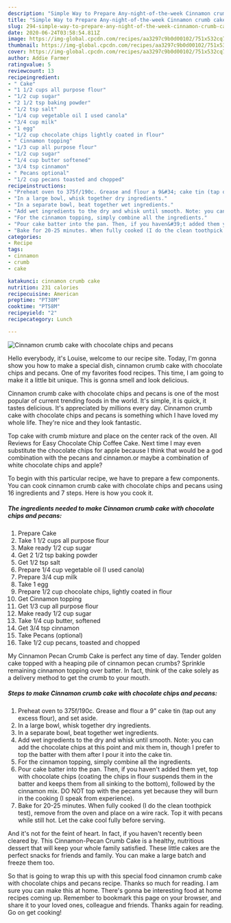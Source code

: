 ```yaml
---
description: "Simple Way to Prepare Any-night-of-the-week Cinnamon crumb cake with chocolate chips and pecans"
title: "Simple Way to Prepare Any-night-of-the-week Cinnamon crumb cake with chocolate chips and pecans"
slug: 294-simple-way-to-prepare-any-night-of-the-week-cinnamon-crumb-cake-with-chocolate-chips-and-pecans
date: 2020-06-24T03:58:54.811Z
image: https://img-global.cpcdn.com/recipes/aa3297c9b0d00102/751x532cq70/cinnamon-crumb-cake-with-chocolate-chips-and-pecans-recipe-main-photo.jpg
thumbnail: https://img-global.cpcdn.com/recipes/aa3297c9b0d00102/751x532cq70/cinnamon-crumb-cake-with-chocolate-chips-and-pecans-recipe-main-photo.jpg
cover: https://img-global.cpcdn.com/recipes/aa3297c9b0d00102/751x532cq70/cinnamon-crumb-cake-with-chocolate-chips-and-pecans-recipe-main-photo.jpg
author: Addie Farmer
ratingvalue: 5
reviewcount: 13
recipeingredient:
- " Cake"
- "1 1/2 cups all purpose flour"
- "1/2 cup sugar"
- "2 1/2 tsp baking powder"
- "1/2 tsp salt"
- "1/4 cup vegetable oil I used canola"
- "3/4 cup milk"
- "1 egg"
- "1/2 cup chocolate chips lightly coated in flour"
- " Cinnamon topping"
- "1/3 cup all purpose flour"
- "1/2 cup sugar"
- "1/4 cup butter softened"
- "3/4 tsp cinnamon"
- " Pecans optional"
- "1/2 cup pecans toasted and chopped"
recipeinstructions:
- "Preheat oven to 375f/190c. Grease and flour a 9&#34; cake tin (tap out any excess flour), and set aside."
- "In a large bowl, whisk together dry ingredients."
- "In a separate bowl, beat together wet ingredients."
- "Add wet ingredients to the dry and whisk until smooth. Note: you can add the chocolate chips at this point and mix them in, though I prefer to top the batter with them after I pour it into the cake tin."
- "For the cinnamon topping, simply combine all the ingredients."
- "Pour cake batter into the pan. Then, if you haven&#39;t added them yet, top with chocolate chips (coating the chips in flour suspends them in the batter and keeps them from all sinking to the bottom), followed by the cinnamon mix. DO NOT top with the pecans yet because they will burn in the cooking (I speak from experience)."
- "Bake for 20-25 minutes. When fully cooked (I do the clean toothpick test), remove from the oven and place on a wire rack. Top it with pecans while still hot. Let the cake cool fully before serving."
categories:
- Recipe
tags:
- cinnamon
- crumb
- cake

katakunci: cinnamon crumb cake 
nutrition: 231 calories
recipecuisine: American
preptime: "PT38M"
cooktime: "PT58M"
recipeyield: "2"
recipecategory: Lunch

---
```



![Cinnamon crumb cake with chocolate chips and pecans](https://img-global.cpcdn.com/recipes/aa3297c9b0d00102/751x532cq70/cinnamon-crumb-cake-with-chocolate-chips-and-pecans-recipe-main-photo.jpg)

Hello everybody, it's Louise, welcome to our recipe site. Today, I'm gonna show you how to make a special dish, cinnamon crumb cake with chocolate chips and pecans. One of my favorites food recipes. This time, I am going to make it a little bit unique. This is gonna smell and look delicious.

Cinnamon crumb cake with chocolate chips and pecans is one of the most popular of current trending foods in the world. It's simple, it is quick, it tastes delicious. It's appreciated by millions every day. Cinnamon crumb cake with chocolate chips and pecans is something which I have loved my whole life. They're nice and they look fantastic.

Top cake with crumb mixture and place on the center rack of the oven. All Reviews for Easy Chocolate Chip Coffee Cake. Next time I may even substitute the chocolate chips for apple because I think that would be a god combination with the pecans and cinnamon.or maybe a combination of white chocolate chips and apple?


To begin with this particular recipe, we have to prepare a few components. You can cook cinnamon crumb cake with chocolate chips and pecans using 16 ingredients and 7 steps. Here is how you cook it.

<!--inarticleads1-->

##### The ingredients needed to make Cinnamon crumb cake with chocolate chips and pecans:

1. Prepare  Cake
1. Take 1 1/2 cups all purpose flour
1. Make ready 1/2 cup sugar
1. Get 2 1/2 tsp baking powder
1. Get 1/2 tsp salt
1. Prepare 1/4 cup vegetable oil (I used canola)
1. Prepare 3/4 cup milk
1. Take 1 egg
1. Prepare 1/2 cup chocolate chips, lightly coated in flour
1. Get  Cinnamon topping
1. Get 1/3 cup all purpose flour
1. Make ready 1/2 cup sugar
1. Take 1/4 cup butter, softened
1. Get 3/4 tsp cinnamon
1. Take  Pecans (optional)
1. Take 1/2 cup pecans, toasted and chopped


My Cinnamon Pecan Crumb Cake is perfect any time of day. Tender golden cake topped with a heaping pile of cinnamon pecan crumbs? Sprinkle remaining cinnamon topping over batter. In fact, think of the cake solely as a delivery method to get the crumb to your mouth. 

<!--inarticleads2-->

##### Steps to make Cinnamon crumb cake with chocolate chips and pecans:

1. Preheat oven to 375f/190c. Grease and flour a 9&#34; cake tin (tap out any excess flour), and set aside.
1. In a large bowl, whisk together dry ingredients.
1. In a separate bowl, beat together wet ingredients.
1. Add wet ingredients to the dry and whisk until smooth. Note: you can add the chocolate chips at this point and mix them in, though I prefer to top the batter with them after I pour it into the cake tin.
1. For the cinnamon topping, simply combine all the ingredients.
1. Pour cake batter into the pan. Then, if you haven&#39;t added them yet, top with chocolate chips (coating the chips in flour suspends them in the batter and keeps them from all sinking to the bottom), followed by the cinnamon mix. DO NOT top with the pecans yet because they will burn in the cooking (I speak from experience).
1. Bake for 20-25 minutes. When fully cooked (I do the clean toothpick test), remove from the oven and place on a wire rack. Top it with pecans while still hot. Let the cake cool fully before serving.


And it&#39;s not for the feint of heart. In fact, if you haven&#39;t recently been cleared by. This Cinnamon-Pecan Crumb Cake is a healthy, nutritious dessert that will keep your whole family satisfied. These little cakes are the perfect snacks for friends and family. You can make a large batch and freeze them too. 

So that is going to wrap this up with this special food cinnamon crumb cake with chocolate chips and pecans recipe. Thanks so much for reading. I am sure you can make this at home. There's gonna be interesting food at home recipes coming up. Remember to bookmark this page on your browser, and share it to your loved ones, colleague and friends. Thanks again for reading. Go on get cooking!
